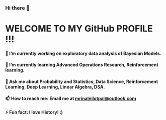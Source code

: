 
### Hi there 👋
# WELCOME TO MY GitHub PROFILE !!!

#### 🔭 I’m currently working on exploratory data analysis of Bayesian Models.
#### 🌱 I’m currently learning Advanced Operations Research, Reinforcement learning.
#### 💬 Ask me about Probability and Statistics, Data Science, Reinforcement Learning, Deep Learning, Linear Algebra, DSA.
#### 📫 How to reach me: Email me at mrinalnilotpal@outlook.com
#### ⚡ Fun fact: I love History! :)
